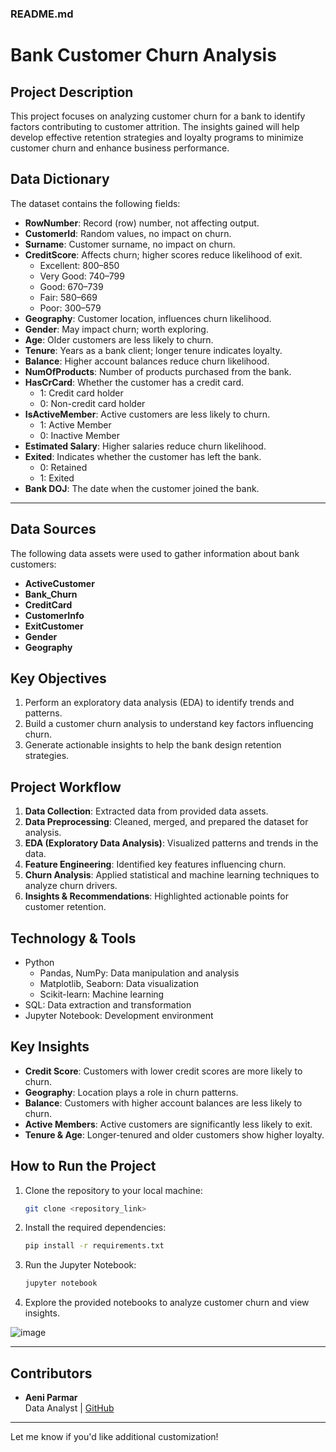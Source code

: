 ### README.md  

# **Bank Customer Churn Analysis**  

## **Project Description**  
This project focuses on analyzing customer churn for a bank to identify factors contributing to customer attrition. The insights gained will help develop effective retention strategies and loyalty programs to minimize customer churn and enhance business performance.  


## **Data Dictionary**  
The dataset contains the following fields:  

- **RowNumber**: Record (row) number, not affecting output.  
- **CustomerId**: Random values, no impact on churn.  
- **Surname**: Customer surname, no impact on churn.  
- **CreditScore**: Affects churn; higher scores reduce likelihood of exit.  
  - Excellent: 800–850  
  - Very Good: 740–799  
  - Good: 670–739  
  - Fair: 580–669  
  - Poor: 300–579  
- **Geography**: Customer location, influences churn likelihood.  
- **Gender**: May impact churn; worth exploring.  
- **Age**: Older customers are less likely to churn.  
- **Tenure**: Years as a bank client; longer tenure indicates loyalty.  
- **Balance**: Higher account balances reduce churn likelihood.  
- **NumOfProducts**: Number of products purchased from the bank.  
- **HasCrCard**: Whether the customer has a credit card.  
  - 1: Credit card holder  
  - 0: Non-credit card holder  
- **IsActiveMember**: Active customers are less likely to churn.  
  - 1: Active Member  
  - 0: Inactive Member  
- **Estimated Salary**: Higher salaries reduce churn likelihood.  
- **Exited**: Indicates whether the customer has left the bank.  
  - 0: Retained  
  - 1: Exited  
- **Bank DOJ**: The date when the customer joined the bank.  

---

## **Data Sources**  
The following data assets were used to gather information about bank customers:  
- **ActiveCustomer**  
- **Bank_Churn**  
- **CreditCard**  
- **CustomerInfo**  
- **ExitCustomer**  
- **Gender**  
- **Geography**  


## **Key Objectives**  
1. Perform an exploratory data analysis (EDA) to identify trends and patterns.  
2. Build a customer churn analysis to understand key factors influencing churn.  
3. Generate actionable insights to help the bank design retention strategies.  


## **Project Workflow**  
1. **Data Collection**: Extracted data from provided data assets.  
2. **Data Preprocessing**: Cleaned, merged, and prepared the dataset for analysis.  
3. **EDA (Exploratory Data Analysis)**: Visualized patterns and trends in the data.  
4. **Feature Engineering**: Identified key features influencing churn.  
5. **Churn Analysis**: Applied statistical and machine learning techniques to analyze churn drivers.  
6. **Insights & Recommendations**: Highlighted actionable points for customer retention.  


## **Technology & Tools**  
- Python  
  - Pandas, NumPy: Data manipulation and analysis  
  - Matplotlib, Seaborn: Data visualization  
  - Scikit-learn: Machine learning  
- SQL: Data extraction and transformation  
- Jupyter Notebook: Development environment  


## **Key Insights**  
- **Credit Score**: Customers with lower credit scores are more likely to churn.  
- **Geography**: Location plays a role in churn patterns.  
- **Balance**: Customers with higher account balances are less likely to churn.  
- **Active Members**: Active customers are significantly less likely to exit.  
- **Tenure & Age**: Longer-tenured and older customers show higher loyalty.  


## **How to Run the Project**  
1. Clone the repository to your local machine:  
   ```bash  
   git clone <repository_link>  
   ```  
2. Install the required dependencies:  
   ```bash  
   pip install -r requirements.txt  
   ```  
3. Run the Jupyter Notebook:  
   ```bash  
   jupyter notebook  
   ```  
4. Explore the provided notebooks to analyze customer churn and view insights.  


![image](https://github.com/user-attachments/assets/c62ba912-5dc1-4dca-b4af-45f3cee8853a)


---

## **Contributors**  
- **Aeni Parmar**  
  Data Analyst | [GitHub](https://github.com/AeniParmar)  

---

Let me know if you'd like additional customization!
